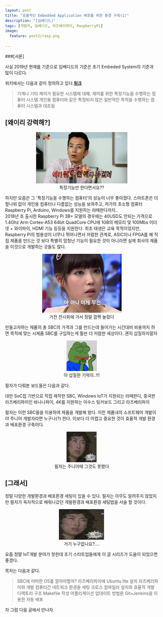 ```yaml
---
layout: post
title: "효율적인 Embedded Application 배포를 위한 환경 구축(1)"
description: "[임베디드]"
tags: [개발자, 임베디드, 라즈베리파이, RaspberryPi]
image:
  feature: post2/rasp.png

---
```

###[서론]

 사실 2019년 현재를 기준으로 임베디드의 기준은 초기 Embeded System의 기준과 많이 다르다.

 위키에서는 다음과 같이 정의하고 있다.[**링크**](https://namu.wiki/w/라즈베리%20파이(컴퓨터))
> 기계나 기타 제어가 필요한 시스템에 대해, 제어를 위한 특정기능을 수행하는 컴퓨터 시스템
> 개인용 컴퓨터와 같은 특정되지 않은 일반적인 목적을 수행하는 컴퓨터 시스템과 대조됨

## [왜이리 강력해?]
<center>
  <figure>
   <img src="/images/post3/ani2.jpg" alt=""/>
    <center>
      <figcaption>특정기능만 한다면서요??</figcaption>
    </center>
  </figure>
</center>

 하지만 요즘은 그 '특정기능을 수행하는 컴퓨터'의 성능이 너무 좋아졌다. 스마트폰은 더할나위 없이 개인용 컴퓨터나 다름없는 성능을 보여주고, 저가의 초소형 컴퓨터 Raspberry Pi, Arduino, Windows를 지원하는 라떼판다까지..
<br/>
 2018년 초 출시한 Raspberry Pi 3B+ 모델의 경우에는 40USD도 안되는 가격으로 1.4Ghz Arm Cortex-A53 64bit QuadCore CPU에 1GB의 메모리 및 100Mbs 이더넷 + 와이파이, HDMI 기능 등등을 지원한다. 최초 태생은 교육 목적이었지만, Raspberry Pi의 범용성이 너무나 뛰어나면서 저렴한 관계로, ASIC이나 FPGA를 해 직접 제품을 만드는 것 보다 특별히 엄청난 기능이 필요한 것이 아니라면 실제 회사의 제품을 이것으로 개발하는 곳들도 많다.
 <br/>
 <center>
   <figure>
   	<img src="/images/post3/ani.jpg" alt=""/>
     <center>
       <figcaption>가전 전시회에 가서 정말 깜짝 놀랐다</figcaption>
     </center>
   </figure>
 </center>

만들고자하는 제품의 총 SBC의 가격과 그를 만드는데 들어가는 시간대비 비용까지 하면 목적에 맞는 시제품 SBC를 구입하는게 훨씬 더 저렴한 세상이다.
괜히 삽질하지말자
<center>
  <figure>
   <img width="100" height="100" src="/images/post3/frog.png" alt=""/>
    <center>
      <figcaption>아 삽질한 기억이..!!!</figcaption>
    </center>
  </figure>
</center>

필자가 다뤄본 보드들은 다음과 같다.

대만 SoC칩 기반으로 직접 제작한 SBC,
Windows IoT가 지원되는 라떼판다,
중국판 라즈베리파이인 바나나파이,
4K를 지원하는 아수스 팅커보드
그리고 라즈베리파이

필자는 이런 SBC들을 이용하여 제품을 개발해 왔다.
이런 제품내의 소프트웨어 개발이야 주니어 개발자라면 누구나(?) 한다.
이보다 더 어렵고 중요한 것이 효율적 개발 환경과 배포환경 구축이다.
<center>
  <figure>
   <img width="100" height="100" src="/images/post3/what.jpg" alt=""/>
    <center>
      <figcaption>필자는 주니어때 그것도 못했다</figcaption>
    </center>
  </figure>
</center>

## [그래서]

정말 다양한 개발환경과 배포환경 세팅이 있을 수 있다.
필자는 아무도 알려주지 않았지만 필자가 독자적으로 배워나갔던 개발환경과 배포환경 세팅법을 서술 할 것이다.
<center>
  <figure>
   <img width="150" height="100" src="/images/post3/what.jpg" alt=""/>
    <center>
      <figcaption>거기 누구없나요?.... </figcaption>
    </center>
  </figure>
</center>


요즘 정말 IoT개발 분야가 핫한데 초기 스타트업들에게 이 글 시리즈가 도움이 되었으면 좋겠다.

목차는 다음과 같다.

>SBC에 어떠한 OS를 깔아야할까?
>라즈베리파이에 Ubuntu lite 설치
>라즈베리파이와 개발 컴퓨터간 네트워크 환경을 세팅
>크로스 컴파일러 설치와 효율적 개발 디렉토리 구조
>Makefile 작성
>어플리케이션 업데이트 방법론
>Git+Jenkins을 이용한 자동 배포

자 그럼 다음 글에서 만나자
